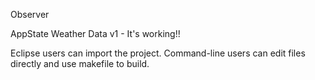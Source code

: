 Observer

AppState Weather Data
v1 - It's working!!

Eclipse users can import the project.
Command-line users can edit files directly and use makefile to build.

